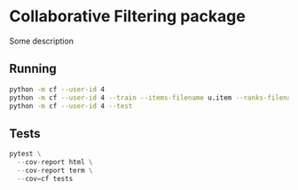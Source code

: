 # Collaborative Filtering package

Some description

## Running

```bash
python -m cf --user-id 4
python -m cf --user-id 4 --train --items-filename u.item --ranks-filename u.base
python -m cf --user-id 4 --test
```

## Tests

```python
pytest \
  --cov-report html \
  --cov-report term \
  --cov=cf tests
```
